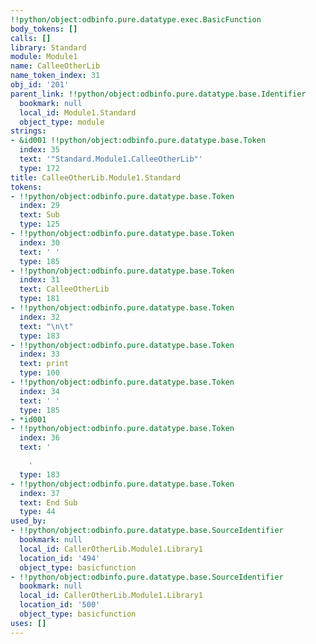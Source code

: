 ```yaml
---
!!python/object:odbinfo.pure.datatype.exec.BasicFunction
body_tokens: []
calls: []
library: Standard
module: Module1
name: CalleeOtherLib
name_token_index: 31
obj_id: '201'
parent_link: !!python/object:odbinfo.pure.datatype.base.Identifier
  bookmark: null
  local_id: Module1.Standard
  object_type: module
strings:
- &id001 !!python/object:odbinfo.pure.datatype.base.Token
  index: 35
  text: '"Standard.Module1.CalleeOtherLib"'
  type: 172
title: CalleeOtherLib.Module1.Standard
tokens:
- !!python/object:odbinfo.pure.datatype.base.Token
  index: 29
  text: Sub
  type: 125
- !!python/object:odbinfo.pure.datatype.base.Token
  index: 30
  text: ' '
  type: 185
- !!python/object:odbinfo.pure.datatype.base.Token
  index: 31
  text: CalleeOtherLib
  type: 181
- !!python/object:odbinfo.pure.datatype.base.Token
  index: 32
  text: "\n\t"
  type: 183
- !!python/object:odbinfo.pure.datatype.base.Token
  index: 33
  text: print
  type: 100
- !!python/object:odbinfo.pure.datatype.base.Token
  index: 34
  text: ' '
  type: 185
- *id001
- !!python/object:odbinfo.pure.datatype.base.Token
  index: 36
  text: '

    '
  type: 183
- !!python/object:odbinfo.pure.datatype.base.Token
  index: 37
  text: End Sub
  type: 44
used_by:
- !!python/object:odbinfo.pure.datatype.base.SourceIdentifier
  bookmark: null
  local_id: CallerOtherLib.Module1.Library1
  location_id: '494'
  object_type: basicfunction
- !!python/object:odbinfo.pure.datatype.base.SourceIdentifier
  bookmark: null
  local_id: CallerOtherLib.Module1.Library1
  location_id: '500'
  object_type: basicfunction
uses: []
---
```

